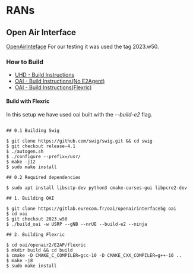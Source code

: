 # RANs

## Open Air Interface 
[OpenAirInteface](oai/README.md)
For our testing it was used the tag 2023.w50.
### How to Build

+ [UHD - Build Instructions](https://files.ettus.com/manual/page_build_guide.html)
+ [OAI - Build Instructions(No E2Agent)](https://gitlab.eurecom.fr/oai/openairinterface5g/-/blob/develop/doc/BUILD.md)
+ [OAI - Build Instructions(Flexric)](https://gitlab.eurecom.fr/oai/openairinterface5g/-/blob/develop/openair2/E2AP/README.md)

#### Build with Flexric
In this setup we have used oai built with the _--build-e2_ flag.
```shell

## 0.1 Building Swig

$ git clone https://github.com/swig/swig.git && cd swig
$ git checkout release-4.1
$ ./autogen.sh
$ ./configure --prefix=/usr/
$ make -j12
$ sudo make install

## 0.2 Required dependencies

$ sudo apt install libsctp-dev python3 cmake-curses-gui libpcre2-dev

## 1. Building OAI

$ git clone https://gitlab.eurecom.fr/oai/openairinterface5g oai
$ cd oai
$ git checkout 2023.w50
$ ./build_oai -w USRP --gNB --nrUE --build-e2 --ninja

## 2. Building Flexric

$ cd oai/openair2/E2AP/flexric
$ mkdir build && cd build 
$ cmake -D CMAKE_C_COMPILER=gcc-10 -D CMAKE_CXX_COMPILER=g++-10 ..
$ make -j8
$ sudo make install 

```
